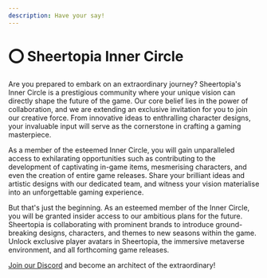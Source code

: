 ```yaml
---
description: Have your say!
---
```


# ⭕ Sheertopia Inner Circle

Are you prepared to embark on an extraordinary journey? Sheertopia's Inner Circle is a prestigious community where your unique vision can directly shape the future of the game. Our core belief lies in the power of collaboration, and we are extending an exclusive invitation for you to join our creative force. From innovative ideas to enthralling character designs, your invaluable input will serve as the cornerstone in crafting a gaming masterpiece.

As a member of the esteemed Inner Circle, you will gain unparalleled access to exhilarating opportunities such as contributing to the development of captivating in-game items, mesmerising characters, and even the creation of entire game releases. Share your brilliant ideas and artistic designs with our dedicated team, and witness your vision materialise into an unforgettable gaming experience.

But that's just the beginning. As an esteemed member of the Inner Circle, you will be granted insider access to our ambitious plans for the future. Sheertopia is collaborating with prominent brands to introduce ground-breaking designs, characters, and themes to new seasons within the game. Unlock exclusive player avatars in Sheertopia, the immersive metaverse environment, and all forthcoming game releases.

&#x20;[Join our Discord](https://discord.com/invite/CQACamZERw) and become an architect of the extraordinary!
